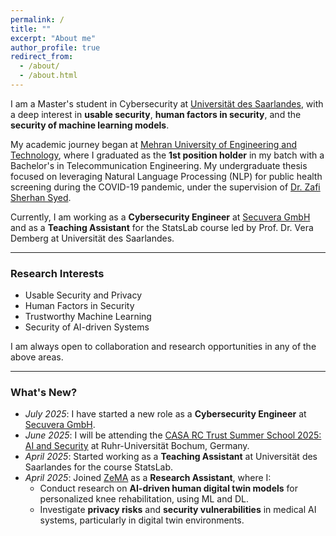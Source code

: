 ```yaml
---
permalink: /
title: ""
excerpt: "About me"
author_profile: true
redirect_from: 
  - /about/
  - /about.html
---
```


I am a Master's student in Cybersecurity at [Universität des Saarlandes](https://www.uni-saarland.de/en/home.html), with a deep interest in **usable security**, **human factors in security**, and the **security of machine learning models**.

My academic journey began at [Mehran University of Engineering and Technology](https://www.muet.edu.pk/), where I graduated as the **1st position holder** in my batch with a Bachelor's in Telecommunication Engineering. My undergraduate thesis focused on leveraging Natural Language Processing (NLP) for public health screening during the COVID-19 pandemic, under the supervision of [Dr. Zafi Sherhan Syed](https://scholar.google.com/citations?user=OLku1akAAAAJ&hl=en).

Currently, I am working as a **Cybersecurity Engineer** at [Secuvera GmbH](https://www.secuvera.de/) and as a **Teaching Assistant** for the StatsLab course led by Prof. Dr. Vera Demberg at Universität des Saarlandes.

---

### Research Interests
- Usable Security and Privacy  
- Human Factors in Security  
- Trustworthy Machine Learning  
- Security of AI-driven Systems  

I am always open to collaboration and research opportunities in any of the above areas.

---

### What's New?

- _July 2025_: I have started a new role as a **Cybersecurity Engineer** at [Secuvera GmbH](https://www.secuvera.de/).
- _June 2025_: I will be attending the [CASA RC Trust Summer School 2025: AI and Security](https://casa.rub.de/en/events/casa-summer-school/casa-rct-summer-school-2025) at Ruhr-Universität Bochum, Germany.
- _April 2025_: Started working as a **Teaching Assistant** at Universität des Saarlandes for the course StatsLab.
- _April 2025_: Joined [ZeMA](https://zema.de/) as a **Research Assistant**, where I:
  - Conduct research on **AI-driven human digital twin models** for personalized knee rehabilitation, using ML and DL.
  - Investigate **privacy risks** and **security vulnerabilities** in medical AI systems, particularly in digital twin environments.
